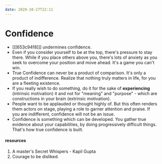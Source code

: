 ```yaml
---
date: 2020-10-27T22:11
---
```


# Confidence

- [[[653c94f8]]] undermines confidence.
- Even if you consider yourself to be at the top, there's pressure to stay there. While if you place others above you, there's lots of anxiety as you seek to overcome your position and move ahead. It's a game you can't win.
- True Confidence can never be a product of comparison. It's only a product of indifference. Realize that nothing truly matters in life, for you are a fleeting existence.
- If you really wish to do something, do it for the sake of **experiencing** (intrinsic motivation) it and not for "meaning" and "purpose" - which are constructions in your brain (extrinsic motivation).
- People want to be applauded or thought highly of. But this often renders them actors on stage, playing a role to garner attention and praise. If you are indifferent, confidence will not be an issue.
- Confidence is something which can be developed. You gather true evidence about your capabilities, by doing progressively difficult things. That's how true confidence is built.

#### resources
1. A master's Secret Whispers - Kapil Gupta
2. Courage to be disliked.


